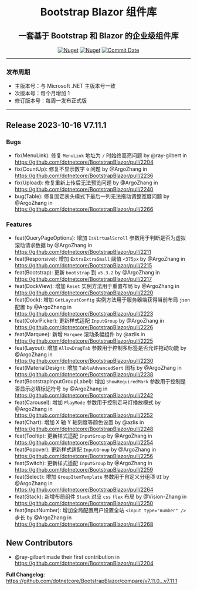 <h1 align="center">Bootstrap Blazor 组件库</h1>

<div align="center">
<h2>一套基于 Bootstrap 和 Blazor 的企业级组件库</h2>


[![Nuget](https://img.shields.io/nuget/v/BootstrapBlazor.svg?color=red&logo=nuget&logoColor=green)](https://www.nuget.org/packages/BootstrapBlazor/)
[![Nuget](https://img.shields.io/nuget/dt/BootstrapBlazor.svg?logo=nuget&logoColor=green)](https://www.nuget.org/packages/BootstrapBlazor/)
[![Commit Date](https://img.shields.io/github/last-commit/ArgoZhang/BootstrapBlazor/main.svg?logo=github&logoColor=green&label=commit)](https://github.com/ArgoZhang/BootstrapBlazor)

</div>

---

### 发布周期

- 主版本号：与 Microsoft .NET 主版本号一致
- 次版本号：每个月增加 1
- 修订版本号：每周一发布正式版

--- 

## Release 2023-10-16 V7.11.1

### Bugs
* fix(MenuLink): 修复 `MenuLink` 地址为 `/` 时始终高亮问题 by @ray-gilbert in https://github.com/dotnetcore/BootstrapBlazor/pull/2204
* fix(CountUp): 修复不显示数字 `0` 问题 by @ArgoZhang in https://github.com/dotnetcore/BootstrapBlazor/pull/2236
* fix(Upload): 修复重新上传后无法预览问题 by @ArgoZhang in https://github.com/dotnetcore/BootstrapBlazor/pull/2240
* bug(Table): 修复固定表头模式下最后一列无法拖动调整宽度问题 by @ArgoZhang in https://github.com/dotnetcore/BootstrapBlazor/pull/2266

### Features
* feat(QueryPageOptions): 增加 `IsVirtualScroll` 参数用于判断是否为虚拟滚动请求数据 by @ArgoZhang in https://github.com/dotnetcore/BootstrapBlazor/pull/2211
* feat(Responsive): 增加 `ExtraExtraSmall` 阈值 `<375px` by @ArgoZhang in https://github.com/dotnetcore/BootstrapBlazor/pull/2215
* feat(Bootstrap): 更新 `bootstrap` 到 `v5.3.2` by @ArgoZhang in https://github.com/dotnetcore/BootstrapBlazor/pull/2217
* feat(DockView): 增加 `Reset` 实例方法用于重置布局 by @ArgoZhang in https://github.com/dotnetcore/BootstrapBlazor/pull/2220
* feat(Dock): 增加 `GetLayoutConfig` 实例方法用于服务器端获得当前布局 `json` 配置 by @ArgoZhang in https://github.com/dotnetcore/BootstrapBlazor/pull/2223
* feat(ColorPicker): 更新样式适配 `InputGroup` by @ArgoZhang in https://github.com/dotnetcore/BootstrapBlazor/pull/2226
* feat(Marquee): 新增 `Marquee` 滚动条幅组件 by @azlis in https://github.com/dotnetcore/BootstrapBlazor/pull/2225
* feat(Layout): 增加 `AllowDragTab` 参数用于控制多标签是否允许拖动功能 by @ArgoZhang in https://github.com/dotnetcore/BootstrapBlazor/pull/2230
* feat(MaterialDesign): 增加 `TableAdvancedSort` 图标 by @ArgoZhang in https://github.com/dotnetcore/BootstrapBlazor/pull/2238
* feat(BootstrapInputGroupLabel): 增加 `ShowRequiredMark` 参数用于控制是否显示必填标记符号 by @ArgoZhang in https://github.com/dotnetcore/BootstrapBlazor/pull/2242
* feat(Carousel): 增加 `PlayMode` 参数用于控制走马灯播放模式 by @ArgoZhang in https://github.com/dotnetcore/BootstrapBlazor/pull/2252
* feat(Chart): 增加 X 轴 Y 轴刻度等颜色设置 by @azlis in https://github.com/dotnetcore/BootstrapBlazor/pull/2248
* feat(Tooltip): 更新样式适配 `InputGroup` by @ArgoZhang in https://github.com/dotnetcore/BootstrapBlazor/pull/2254
* feat(Popover): 更新样式适配 `InputGroup` by @ArgoZhang in https://github.com/dotnetcore/BootstrapBlazor/pull/2256
* feat(Switch): 更新样式适配 `InputGroup` by @ArgoZhang in https://github.com/dotnetcore/BootstrapBlazor/pull/2259
* feat(Select): 增加 `GroupItemTemplate` 参数用于自定义分组项 `UI` by @ArgoZhang in https://github.com/dotnetcore/BootstrapBlazor/pull/2264
* feat(Stack): 新增布局组件 `Stack` 对应 `css` `flex` 布局 by @Vision-Zhang in https://github.com/dotnetcore/BootstrapBlazor/pull/2250
* feat(InputNumber): 增加全局配置用户设置全站 `<input type="number" />` 步长 by @ArgoZhang in https://github.com/dotnetcore/BootstrapBlazor/pull/2268

## New Contributors
* @ray-gilbert made their first contribution in https://github.com/dotnetcore/BootstrapBlazor/pull/2204

**Full Changelog**: https://github.com/dotnetcore/BootstrapBlazor/compare/v7.11.0...v7.11.1